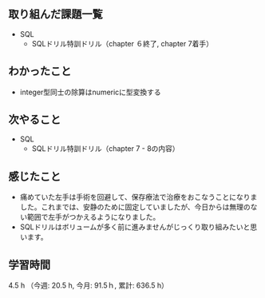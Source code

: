 ## 取り組んだ課題一覧
- SQL 
    - SQLドリル特訓ドリル（chapter ６終了, chapter 7着手） 
  
## わかったこと
- integer型同士の除算はnumericに型変換する    

## 次やること
- SQL
    - SQLドリル特訓ドリル（chapter 7 - 8の内容）

## 感じたこと
- 痛めていた左手は手術を回避して、保存療法で治療をおこなうことになりました。これまでは、安静のために固定していましたが、今日からは無理のない範囲で左手がつかえるようになりました。
- SQLドリルはボリュームが多く前に進みませんがじっくり取り組みたいと思います。        
    
## 学習時間
4.5 h （今週: 20.5 h, 今月: 91.5ｈ, 累計: 636.5 h）